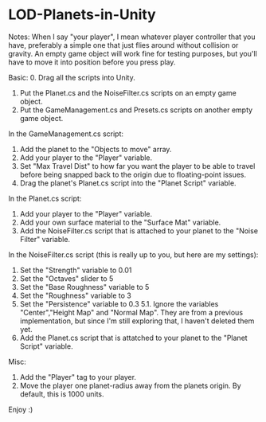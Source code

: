 # LOD-Planets-in-Unity

Notes:
When I say "your player", I mean whatever player controller that you have, preferably a simple one that just flies around without collision or gravity. An empty game object will work fine for testing purposes, but you'll have to move it into position before you press play.

Basic:
0. Drag all the scripts into Unity.
1. Put the Planet.cs and the NoiseFilter.cs scripts on an empty game object.
2. Put the GameManagement.cs and Presets.cs scripts on another empty game object.

In the GameManagement.cs script:
1. Add the planet to the "Objects to move" array.
2. Add your player to the "Player" variable.
3. Set "Max Travel Dist" to how far you want the player to be able to travel before being snapped back to the origin due to floating-point issues.
4. Drag the planet's Planet.cs script into the "Planet Script" variable.

In the Planet.cs script:
1. Add your player to the "Player" variable.
2. Add your own surface material to the "Surface Mat" variable.
3. Add the NoiseFilter.cs script that is attached to your planet to the "Noise Filter" variable.

In the NoiseFilter.cs script (this is really up to you, but here are my settings):
1. Set the "Strength" variable to 0.01
2. Set the "Octaves" slider to 5
3. Set the "Base Roughness" variable to 5
4. Set the "Roughness" variable to 3
5. Set the "Persistence" variable to 0.3
5.1. Ignore the variables "Center","Height Map" and "Normal Map". They are from a previous implementation, but since I'm still exploring that, I haven't deleted them yet.
6. Add the Planet.cs script that is attatched to your planet to the "Planet Script" variable.

Misc:
1. Add the "Player" tag to your player.
2. Move the player one planet-radius away from the planets origin. By default, this is 1000 units.

Enjoy :)
